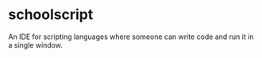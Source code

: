 schoolscript
============

An IDE for scripting languages where someone can write code and run it in a single window.
